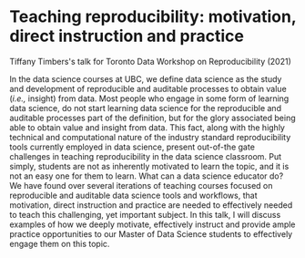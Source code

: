 # Teaching reproducibility: motivation, direct instruction and practice
Tiffany Timbers's talk for Toronto Data Workshop on Reproducibility (2021)

In the data science courses at UBC, we define data science as the study and development of reproducible and auditable processes to obtain value (*i.e.,* insight) from data. Most people who engage in some form of learning data science, do not start learning data science for the reproducible and auditable processes part of the definition, but for the glory associated being able to obtain value and insight from data. This fact, along with the highly technical and computational nature of the industry standard reproducibility tools currently employed in data science, present out-of-the gate challenges in teaching reproducibility in the data science classroom. Put simply, students are not as inherently motivated to learn the topic, and it is not an easy one for them to learn. What can a data science educator do? We have found over several iterations of teaching courses focused on reproducible and auditable data science tools and workflows, that motivation, direct instruction and practice are needed to effectively needed to teach this challenging, yet important subject. In this talk, I will discuss examples of how we deeply motivate, effectively instruct and provide ample practice opportunities to our Master of Data Science students to effectively engage them on this topic. 
